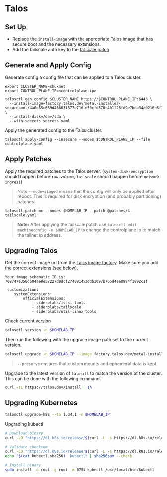 # Talos

## Set Up

- Replace the `install-image` with the appropriate Talos image that has secure boot and the necessary extensions.
- Add the tailscale auth key to the [tailscale patch](patches/tailscale.patch.yaml)

## Generate and Apply Config

Generate config a config file that can be applied to a Talos cluster.

```
export CLUSTER_NAME=skuxnet
export CONTROL_PLANE_IP=<controlplane-ip>

talosctl gen config $CLUSTER_NAME https://$CONTROL_PLANE_IP:6443 \
  --install-image=factory.talos.dev/metal-installer-secureboot/4a0d65c669d46663f377e7161e50cfd570c401f26fd9e7bda34a0216b6f1922b:v1.11.1  \
  --install-disk=/dev/sda \
  --with-secrets secrets.yaml
```

Apply the generated config to the Talos cluster.

```
talosctl apply-config --insecure --nodes $CONTROL_PLANE_IP --file controlplane.yaml
```

## Apply Patches

Apply the required patches to the Talos server. (`system-disk-encryption` should happen before `raw-volume`, `tailscale` should happen before `network-ingress`)

> Note `--mode=staged` means that the config will only be applied after reboot. This is required for disk encryption (and probably partitioning) patches.

```
talosctl patch mc --nodes $HOMELAB_IP --patch @patches/4-tailscale.yaml
```

> **Note:** After applying the tailscale patch use `talosctl edit machineconfig -n $HOMELAB_IP` to change the controlplane ip to match the tailnet ip address.

## Upgrading Talos

Get the correct image url from the [Talos image factory](https://factory.talos.dev). Make sure you add the correct extensions (see below),

```
Your image schematic ID is: 708747e350d604ae9e57227d8dcf274091453ddb1097b765d4ea8884f1992c1f

 customization:
    systemExtensions:
        officialExtensions:
            - siderolabs/iscsi-tools
            - siderolabs/tailscale
            - siderolabs/util-linux-tools
```

Check current version

```bash
talosctl version -n $HOMELAB_IP
```

Then run the following with the upgrade image path set to the correct version.

```bash
talosctl upgrade -n $HOMELAB_IP --image factory.talos.dev/metal-installer-secureboot/708747e350d604ae9e57227d8dcf274091453ddb1097b765d4ea8884f1992c1f:v1.11.2 --preserve
```

> `--preserve` ensures that custom mounts and ephemeral data is kept.

Upgrade to the latest version of `talosctl` to match the version of the cluster. This can be done with the following command.

```bash
curl -sL https://talos.dev/install | sh
```

## Upgrading Kubernetes

```bash
talosctl upgrade-k8s --to 1.34.1 -n $HOMELAB_IP
```

Upgrading kubectl

```bash
# Download binary
curl -LO "https://dl.k8s.io/release/$(curl -L -s https://dl.k8s.io/release/stable.txt)/bin/linux/amd64/kubectl"

# Validate checksum
curl -LO "https://dl.k8s.io/release/$(curl -L -s https://dl.k8s.io/release/stable.txt)/bin/linux/amd64/kubectl.sha256"
echo "$(cat kubectl.sha256)  kubectl" | sha256sum --check

# Install binary
sudo install -o root -g root -m 0755 kubectl /usr/local/bin/kubectl
```
